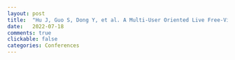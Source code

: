 ```yaml
---
layout: post
title:  "Hu J, Guo S, Dong Y, et al. A Multi-User Oriented Live Free-Viewpoint Video Streaming System Based on View Interpolation[C]//<b><i>2022 IEEE International Conference on Multimedia and Expo (ICME)</b></i>. IEEE, 2022: 1-6. [CCF-B]"
date:   2022-07-18
comments: true
clickable: false
categories: Conferences
---
```

